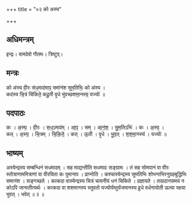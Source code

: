 +++
title = "०२ को अस्य"

+++
## अधिमन्त्रम्
इन्द्रः। वामदेवो गौतमः। त्रिष्टुप्।

## मन्त्रः
को अ॑स्य वी॒रः स॑ध॒माद॑माप॒ समा॑नंश सुम॒तिभिः॒ को अ॑स्य ।  
कद॑स्य चि॒त्रं चि॑किते॒ कदू॒ती वृ॒धे भु॑वच्छशमा॒नस्य॒ यज्योः॑ ॥

## पदपाठः
कः । अ॒स्य॒ । वी॒रः । स॒ध॒ऽमाद॑म् । आ॒प॒ । सम् । आ॒नं॒श॒ । सु॒म॒तिऽभिः॑ । कः । अ॒स्य॒ ।  
कत् । अ॒स्य॒ । चि॒त्रम् । चि॒कि॒ते॒ । कत् । ऊ॒ती । वृ॒धे । भु॒व॒त् । श॒श॒मा॒नस्य॑ । यज्योः॑ ॥

## भाष्यम्
अस्येन्द्रस्य सम्बन्धिनं सधमादम् । सह माद्यन्तीति सधमादः सङ्ग्रामः । तं सह सोमपानं वा वीरः स्तोत्राणाममित्राणां वा वीरयिता कः पुमानाप । प्राप्नोति । कश्चास्येन्द्रस्य सुमतिभिः शोभनाभिरनुग्रहबुद्धिभिः समानंश । सङ्गच्छते । कत्कदा वास्येन्द्रस्य चित्रं चायनीयं धनं चिकिते । प्रज्ञायते । तत्प्रदानसमयं न कोऽपि जानातीत्यर्थः । कत्कदा वा शशमानस्य स्तुवतो यज्योर्यष्तुर्यजमानस्य व्रुधे वर्धनायोती ऊत्या रक्षया भुवत् । भवेत् ॥ २ ॥